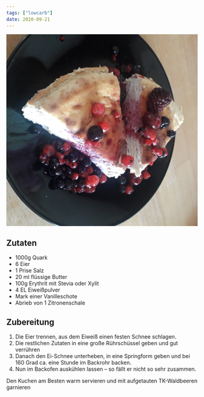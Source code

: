 ```yaml
---
tags: ["lowcarb"]
date: 2020-09-21
---
```


![](../img/Low-Carb-Cheesecake.jpg)

## Zutaten
- 1000g Quark
- 6 Eier
- 1 Prise Salz
- 20 ml flüssige Butter
- 100g Erythrit mit Stevia oder Xylit
- 4 EL Eiweißpulver
- Mark einer Vanilleschote
- Abrieb von 1 Zitronenschale

## Zubereitung
1. Die Eier trennen, aus dem Eiweiß einen festen Schnee schlagen.
2. Die restlichen Zutaten in eine große Rührschüssel geben und gut verrühren
3. Danach den Ei-Schnee unterheben, in eine Springform geben und bei 160 Grad ca. eine Stunde im Backrohr backen.
4. Nun im Backofen auskühlen lassen – so fällt er nicht so sehr zusammen.

Den Kuchen am Besten warm servieren und mit aufgetauten TK-Waldbeeren garnieren
